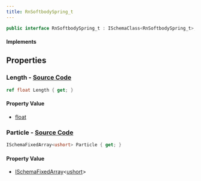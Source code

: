```yaml
---
title: RnSoftbodySpring_t
---
```


```csharp
public interface RnSoftbodySpring_t : ISchemaClass<RnSoftbodySpring_t>, ISchemaField, ISchemaClass, INativeHandle
```

#### Implements

## Properties

### **Length** - [Source Code](https://github.com/swiftly-solution/swiftlys2/blob/main/managed/src/SwiftlyS2.Generated/Schemas/Interfaces/RnSoftbodySpring_t.cs#L18)

```csharp
ref float Length { get; }
```

#### Property Value

- [float](https://learn.microsoft.com/dotnet/api/system.single)

### **Particle** - [Source Code](https://github.com/swiftly-solution/swiftlys2/blob/main/managed/src/SwiftlyS2.Generated/Schemas/Interfaces/RnSoftbodySpring_t.cs#L16)

```csharp
ISchemaFixedArray<ushort> Particle { get; }
```

#### Property Value

- [ISchemaFixedArray](/docs/api/shared/schemas/ischemafixedarray-1)<[ushort](https://learn.microsoft.com/dotnet/api/system.uint16)>

